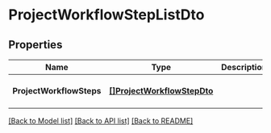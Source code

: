 # ProjectWorkflowStepListDto

## Properties
Name | Type | Description | Notes
------------ | ------------- | ------------- | -------------
**ProjectWorkflowSteps** | [**[]ProjectWorkflowStepDto**](ProjectWorkflowStepDto.md) |  | [optional] [default to null]

[[Back to Model list]](../README.md#documentation-for-models) [[Back to API list]](../README.md#documentation-for-api-endpoints) [[Back to README]](../README.md)


